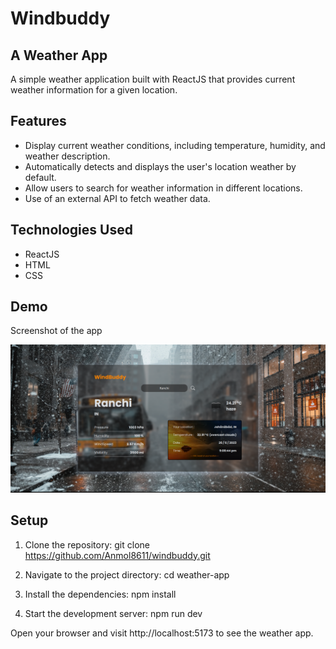 # Windbuddy

## A Weather App

A simple weather application built with ReactJS that provides current weather information for a given location.

## Features

- Display current weather conditions, including temperature, humidity, and weather description.
- Automatically detects and displays the user's location weather by default.
- Allow users to search for weather information in different locations.
- Use of an external API to fetch weather data.

## Technologies Used

   - ReactJS
   - HTML
   - CSS

## Demo

Screenshot of the app

![Weather App Screenshot](./Windbuddy.png)

## Setup

1. Clone the repository:
   git clone https://github.com/Anmol8611/windbuddy.git

2. Navigate to the project directory:
   cd weather-app

3. Install the dependencies:
   npm install

4. Start the development server:
   npm run dev

Open your browser and visit http://localhost:5173 to see the weather app.